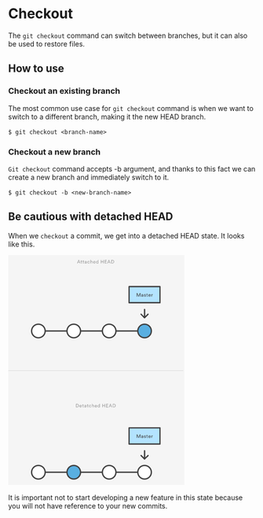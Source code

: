 # Checkout

The `git checkout` command can switch between branches, but it can also be used to restore files.

## How to use

### Checkout an existing branch

The most common use case for `git checkout` command is when we want to switch to a different branch, making it the new
HEAD branch.

    $ git checkout <branch-name>

### Checkout a new branch

`Git checkout` command accepts -b argument, and thanks to this fact we can create a new branch and immediately switch to
it.

    $ git checkout -b <new-branch-name>

## Be cautious with detached HEAD

When we `checkout` a commit, we get into a detached HEAD state. It looks like this.

![Detached HEAD](Images/Detached_Head.png)

It is important not to start developing a new feature in this state because you will not have reference to
your new commits.
